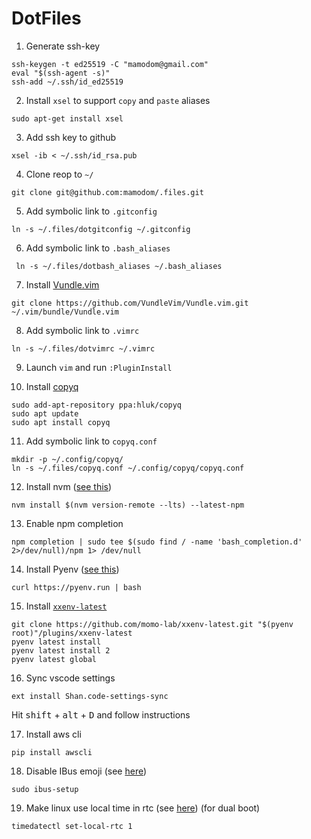 # DotFiles

1. Generate ssh-key

```
ssh-keygen -t ed25519 -C "mamodom@gmail.com"
eval "$(ssh-agent -s)"
ssh-add ~/.ssh/id_ed25519
```

2. Install `xsel` to support `copy` and `paste` aliases

```
sudo apt-get install xsel
```

3. Add ssh key to github

```
xsel -ib < ~/.ssh/id_rsa.pub
```

4. Clone reop to `~/`

```
git clone git@github.com:mamodom/.files.git
```

5. Add symbolic link to `.gitconfig`

```
ln -s ~/.files/dotgitconfig ~/.gitconfig
```

6. Add symbolic link to `.bash_aliases`

```
 ln -s ~/.files/dotbash_aliases ~/.bash_aliases
```

7. Install [Vundle.vim](https://github.com/VundleVim/Vundle.vim)

```
git clone https://github.com/VundleVim/Vundle.vim.git ~/.vim/bundle/Vundle.vim
```

8. Add symbolic link to `.vimrc`

```
ln -s ~/.files/dotvimrc ~/.vimrc
```

9. Launch `vim` and run `:PluginInstall`

10. Install [copyq](https://github.com/hluk/CopyQ)

```
sudo add-apt-repository ppa:hluk/copyq
sudo apt update
sudo apt install copyq
```

11. Add symbolic link to `copyq.conf`

```
mkdir -p ~/.config/copyq/
ln -s ~/.files/copyq.conf ~/.config/copyq/copyq.conf
```

12. Install nvm ([see this](https://github.com/nvm-sh/nvm#install--update-script))

```
nvm install $(nvm version-remote --lts) --latest-npm
```

13. Enable npm completion

```
npm completion | sudo tee $(sudo find / -name 'bash_completion.d' 2>/dev/null)/npm 1> /dev/null
```

14. Install Pyenv ([see this](https://github.com/pyenv/pyenv-installer))

```
curl https://pyenv.run | bash
```

15. Install [`xxenv-latest`](https://github.com/momo-lab/xxenv-latest)

```
git clone https://github.com/momo-lab/xxenv-latest.git "$(pyenv root)"/plugins/xxenv-latest
pyenv latest install
pyenv latest install 2
pyenv latest global
```

16. Sync vscode settings

```
ext install Shan.code-settings-sync
```

Hit <kbd>shift</kbd> + <kbd>alt</kbd> + <kbd>D</kbd> and follow instructions

17. Install aws cli

```
pip install awscli
```

18. Disable IBus emoji (see [here](https://askubuntu.com/a/1039039/476987))

```
sudo ibus-setup
```

19. Make linux use local time in rtc (see [here](https://askubuntu.com/a/720466/476987)) (for dual boot)

```
timedatectl set-local-rtc 1
```
